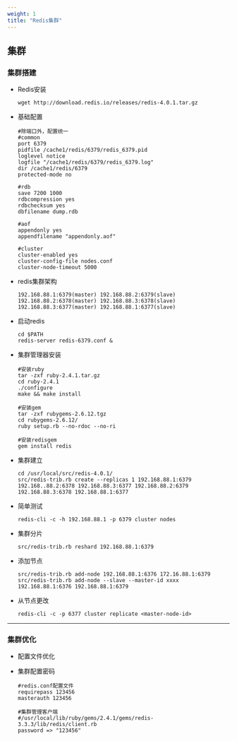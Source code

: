```yaml
---
weight: 1
title: "Redis集群"
---
```


## 集群

### 集群搭建

* Redis安装

      wget http://download.redis.io/releases/redis-4.0.1.tar.gz

* 基础配置

      #除端口外，配置统一
      #common
      port 6379
      pidfile /cache1/redis/6379/redis_6379.pid
      loglevel notice
      logfile "/cache1/redis/6379/redis_6379.log"
      dir /cache1/redis/6379
      protected-mode no
    
      #rdb
      save 7200 1000
      rdbcompression yes
      rdbchecksum yes
      dbfilename dump.rdb
    
      #aof
      appendonly yes
      appendfilename "appendonly.aof"
    
      #cluster
      cluster-enabled yes
      cluster-config-file nodes.conf
      cluster-node-timeout 5000

* redis集群架构

      192.168.88.1:6379(master) 192.168.88.2:6379(slave)
      192.168.88.2:6378(master) 192.168.88.3:6378(slave)
      192.168.88.3:6377(master) 192.168.88.1:6377(slave)

* 启动redis

      cd $PATH
      redis-server redis-6379.conf &

* 集群管理器安装

      #安装ruby        
      tar -zxf ruby-2.4.1.tar.gz
      cd ruby-2.4.1
      ./configure
      make && make install
            
      #安装gem
      tar -zxf rubygems-2.6.12.tgz
      cd rubygems-2.6.12/
      ruby setup.rb --no-rdoc --no-ri
            
      #安装redisgem
      gem install redis

* 集群建立

      cd /usr/local/src/redis-4.0.1/
      src/redis-trib.rb create --replicas 1 192.168.88.1:6379 192.168..88.2:6378 192.168.88.3:6377 192.168.88.2:6379 192.168.88.3:6378 192.168.88.1:6377

* 简单测试

      redis-cli -c -h 192.168.88.1 -p 6379 cluster nodes

* 集群分片

      src/redis-trib.rb reshard 192.168.88.1:6379

* 添加节点

      src/redis-trib.rb add-node 192.168.88.1:6376 172.16.88.1:6379
      src/redis-trib.rb add-node --slave --master-id xxxx 192.168.88.1:6376 192.168.88.1:6379

* 从节点更改

      redis-cli -c -p 6377 cluster replicate <master-node-id>

***

### 集群优化

* 配置文件优化

* 集群配置密码
  
      #redis.conf配置文件
      requirepass 123456
      masterauth 123456
    
      #集群管理客户端
      #/usr/local/lib/ruby/gems/2.4.1/gems/redis-3.3.3/lib/redis/client.rb
      password => "123456"

